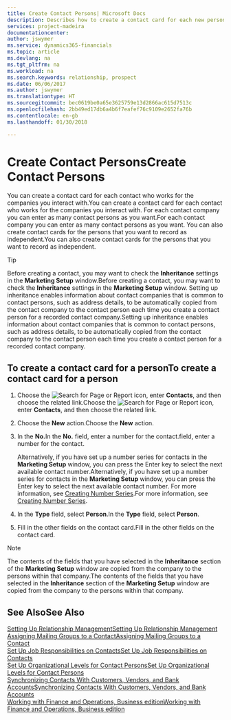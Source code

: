 ```yaml
---
title: Create Contact Persons| Microsoft Docs
description: Describes how to create a contact card for each new person or prospect you interact with or have a business relationship with.
services: project-madeira
documentationcenter: 
author: jswymer
ms.service: dynamics365-financials
ms.topic: article
ms.devlang: na
ms.tgt_pltfrm: na
ms.workload: na
ms.search.keywords: relationship, prospect
ms.date: 06/06/2017
ms.author: jswymer
ms.translationtype: HT
ms.sourcegitcommit: bec0619be0a65e3625759e13d2866ac615d7513c
ms.openlocfilehash: 2bb49ed17db6a4b6f7eafef76c9109e2652fa76b
ms.contentlocale: en-gb
ms.lasthandoff: 01/30/2018

---
```

# <a name="create-contact-persons"></a><span data-ttu-id="e0b73-103">Create Contact Persons</span><span class="sxs-lookup"><span data-stu-id="e0b73-103">Create Contact Persons</span></span>
<span data-ttu-id="e0b73-104">You can create a contact card for each contact who works for the companies you interact with.</span><span class="sxs-lookup"><span data-stu-id="e0b73-104">You can create a contact card for each contact who works for the companies you interact with.</span></span> <span data-ttu-id="e0b73-105">For each contact company you can enter as many contact persons as you want.</span><span class="sxs-lookup"><span data-stu-id="e0b73-105">For each contact company you can enter as many contact persons as you want.</span></span> <span data-ttu-id="e0b73-106">You can also create contact cards for the persons that you want to record as independent.</span><span class="sxs-lookup"><span data-stu-id="e0b73-106">You can also create contact cards for the persons that you want to record as independent.</span></span>

> [!TIP]  
>   <span data-ttu-id="e0b73-107">Before creating a contact, you may want to check the **Inheritance** settings in the **Marketing Setup** window.</span><span class="sxs-lookup"><span data-stu-id="e0b73-107">Before creating a contact, you may want to check the **Inheritance** settings in the **Marketing Setup** window.</span></span> <span data-ttu-id="e0b73-108">Setting up inheritance enables information about contact companies that is common to contact persons, such as address details, to be automatically copied from the contact company to the contact person each time you create a contact person for a recorded contact company.</span><span class="sxs-lookup"><span data-stu-id="e0b73-108">Setting up inheritance enables information about contact companies that is common to contact persons, such as address details, to be automatically copied from the contact company to the contact person each time you create a contact person for a recorded contact company.</span></span>

## <a name="to-create-a-contact-card-for-a-person"></a><span data-ttu-id="e0b73-109">To create a contact card for a person</span><span class="sxs-lookup"><span data-stu-id="e0b73-109">To create a contact card for a person</span></span>
1. <span data-ttu-id="e0b73-110">Choose the ![Search for Page or Report](media/ui-search/search_small.png "Search for Page or Report icon") icon, enter **Contacts**, and then choose the related link.</span><span class="sxs-lookup"><span data-stu-id="e0b73-110">Choose the ![Search for Page or Report](media/ui-search/search_small.png "Search for Page or Report icon") icon, enter **Contacts**, and then choose the related link.</span></span>
2. <span data-ttu-id="e0b73-111">Choose the **New** action.</span><span class="sxs-lookup"><span data-stu-id="e0b73-111">Choose the **New** action.</span></span>
3. <span data-ttu-id="e0b73-112">In the **No.**</span><span class="sxs-lookup"><span data-stu-id="e0b73-112">In the **No.**</span></span> <span data-ttu-id="e0b73-113">field, enter a number for the contact.</span><span class="sxs-lookup"><span data-stu-id="e0b73-113">field, enter a number for the contact.</span></span>

    <span data-ttu-id="e0b73-114">Alternatively, if you have set up a number series for contacts in the **Marketing Setup** window, you can press the Enter key to select the next available contact number.</span><span class="sxs-lookup"><span data-stu-id="e0b73-114">Alternatively, if you have set up a number series for contacts in the **Marketing Setup** window, you can press the Enter key to select the next available contact number.</span></span> <span data-ttu-id="e0b73-115">For more information, see [Creating Number Series](ui-create-number-series.md).</span><span class="sxs-lookup"><span data-stu-id="e0b73-115">For more information, see [Creating Number Series](ui-create-number-series.md).</span></span>
4. <span data-ttu-id="e0b73-116">In the **Type** field, select **Person**.</span><span class="sxs-lookup"><span data-stu-id="e0b73-116">In the **Type** field, select **Person**.</span></span>
5. <span data-ttu-id="e0b73-117">Fill in the other fields on the contact card.</span><span class="sxs-lookup"><span data-stu-id="e0b73-117">Fill in the other fields on the contact card.</span></span>

> [!NOTE]  
>   <span data-ttu-id="e0b73-118">The contents of the fields that you have selected in the **Inheritance** section of the **Marketing Setup** window are copied from the company to the persons within that company.</span><span class="sxs-lookup"><span data-stu-id="e0b73-118">The contents of the fields that you have selected in the **Inheritance** section of the **Marketing Setup** window are copied from the company to the persons within that company.</span></span>

## <a name="see-also"></a><span data-ttu-id="e0b73-119">See Also</span><span class="sxs-lookup"><span data-stu-id="e0b73-119">See Also</span></span>
[<span data-ttu-id="e0b73-120">Setting Up Relationship Management</span><span class="sxs-lookup"><span data-stu-id="e0b73-120">Setting Up Relationship Management</span></span>](marketing-setup-marketing.md)  
[<span data-ttu-id="e0b73-121">Assigning Mailing Groups to a Contact</span><span class="sxs-lookup"><span data-stu-id="e0b73-121">Assigning Mailing Groups to a Contact</span></span>](marketing-mailing-groups.md#AssignMailGroupContact)  
[<span data-ttu-id="e0b73-122">Set Up Job Responsibilities on Contacts</span><span class="sxs-lookup"><span data-stu-id="e0b73-122">Set Up Job Responsibilities on Contacts</span></span>](marketing-job-responsibilities.md)  
[<span data-ttu-id="e0b73-123">Set Up Organizational Levels for Contact Persons</span><span class="sxs-lookup"><span data-stu-id="e0b73-123">Set Up Organizational Levels for Contact Persons</span></span>](marketing-organizational-levels.md)  
[<span data-ttu-id="e0b73-124">Synchronizing Contacts With Customers, Vendors, and Bank Accounts</span><span class="sxs-lookup"><span data-stu-id="e0b73-124">Synchronizing Contacts With Customers, Vendors, and Bank Accounts</span></span>](marketing-synchronize-contacts-customers-vendors-bank-accounts.md)  
[<span data-ttu-id="e0b73-125">Working with Finance and Operations, Business edition</span><span class="sxs-lookup"><span data-stu-id="e0b73-125">Working with Finance and Operations, Business edition</span></span>](ui-work-product.md)  

